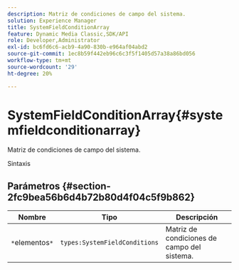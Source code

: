 ```yaml
---
description: Matriz de condiciones de campo del sistema.
solution: Experience Manager
title: SystemFieldConditionArray
feature: Dynamic Media Classic,SDK/API
role: Developer,Administrator
exl-id: bc6fd6c6-acb9-4a90-830b-e964af04abd2
source-git-commit: 1ec8b59f442eb96c6c3f5f1405d57a38a86bd056
workflow-type: tm+mt
source-wordcount: '29'
ht-degree: 20%

---
```


# SystemFieldConditionArray{#systemfieldconditionarray}

Matriz de condiciones de campo del sistema.

Sintaxis

## Parámetros {#section-2fc9bea56b6d4b72b80d4f04c5f9b862}

| Nombre | Tipo | Descripción |
|---|---|---|
| `*`elementos`*` | `types:SystemFieldConditions` | Matriz de condiciones de campo del sistema. |
